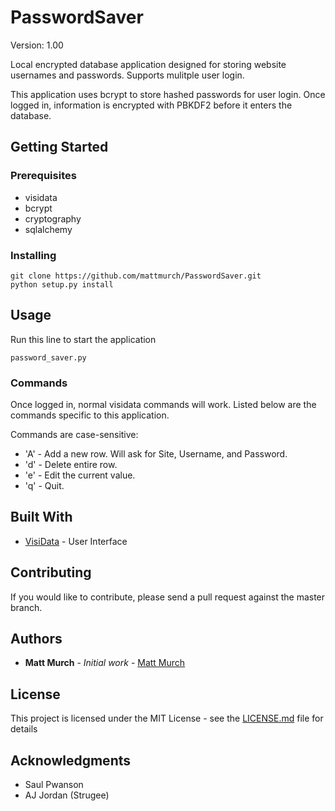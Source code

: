 # PasswordSaver
Version: 1.00

Local encrypted database application designed for storing website usernames and passwords. Supports mulitple user login.

This application uses bcrypt to store hashed passwords for user login.
Once logged in, information is encrypted with PBKDF2 before it enters the database.

## Getting Started

### Prerequisites

* visidata
* bcrypt
* cryptography
* sqlalchemy


### Installing

```
git clone https://github.com/mattmurch/PasswordSaver.git
python setup.py install
```

## Usage

Run this line to start the application

```
password_saver.py
```

### Commands

Once logged in, normal visidata commands will work.
Listed below are the commands specific to this application.

Commands are case-sensitive:
* 'A' - Add a new row. Will ask for Site, Username, and Password.
* 'd' - Delete entire row.
* 'e' - Edit the current value.
* 'q' - Quit.


## Built With

* [VisiData](https://github.com/saulpw/visidata/) - User Interface

## Contributing

If you would like to contribute, please send a pull request against the master branch.


## Authors

* **Matt Murch** - *Initial work* - [Matt Murch](https://github.com/mattmurch)


## License

This project is licensed under the MIT License - see the [LICENSE.md](LICENSE.md) file for details


## Acknowledgments

* Saul Pwanson
* AJ Jordan (Strugee)
